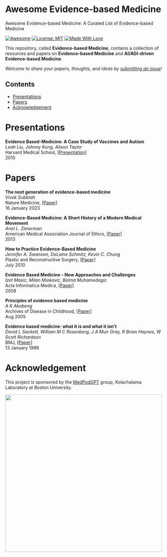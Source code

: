 # Awesome Evidence-based Medicine
Awesome Evidence-based Medicine: A Curated List of Evidence-based Medicine

[![Awesome](https://cdn.rawgit.com/sindresorhus/awesome/d7305f38d29fed78fa85652e3a63e154dd8e8829/media/badge.svg)](https://github.com/SuperBruceJia/Awesome-Evidence-based-Medicine) 
[![License: MIT](https://img.shields.io/badge/License-MIT-green.svg)](https://opensource.org/licenses/MIT)
[![Made With Love](https://img.shields.io/badge/Made%20With-Love-red.svg)](https://github.com/SuperBruceJia/Awesome-Evidence-based-Medicine)

This repository, called **Evidence-based Medicine**, contains a collection of resources and papers on **Evidence-based Medicine** and **AI/AGI-driven Evidence-based Medicine**. 

*Welcome to share your papers, thoughts, and ideas by [submitting an issue](https://github.com/SuperBruceJia/Awesome-Evidence-based-Medicine/issues/new)!* 

## Contents
- [Presentations](#Presentations)
- [Papers](#Papers)
- [Acknowledgement](#Acknowledgement)

# Presentations
**Evidence Based-Medicine: A Case Study of Vaccines and Autism**\
_Leah Liu, Johnny Kung, Alison Taylor_\
Harvard Medical School, [[Presentation](https://sitn.hms.harvard.edu/wp-content/uploads/2010/09/Lecture_1.1.pdf)]\
2010

# Papers
**The next generation of evidence-based medicine**\
_Vivek Subbiah_\
Nature Medicine, [[Paper](https://www.nature.com/articles/s41591-022-02160-z)]\
16 January 2023

**Evidence-Based Medicine: A Short History of a Modern Medical Movement**\
_Ariel L. Zimerman_\
American Medical Association Journal of Ethics, [[Paper](https://journalofethics.ama-assn.org/article/evidence-based-medicine-short-history-modern-medical-movement/2013-01)]\
2013

**How to Practice Evidence-Based Medicine**\
_Jennifer A. Swanson, DeLaine Schmitz, Kevin C. Chung_\
Plastic and Reconstructive Surgery, [[Paper](https://www.ncbi.nlm.nih.gov/pmc/articles/PMC4389891/)]\
July 2010

**Evidence Based Medicine – New Approaches and Challenges**\
_Izet Masic, Milan Miokovic, Belma Muhamedagic_\
Acta Informatica Medica, [[Paper](https://www.ncbi.nlm.nih.gov/pmc/articles/PMC3789163/)]\
2008

**Principles of evidence based medicine**\
_A K Akobeng_\
Archives of Disease in Childhood, [[Paper](https://pubmed.ncbi.nlm.nih.gov/16040884/)]\
Aug 2005

**Evidence based medicine: what it is and what it isn't**\
_David L Sackett, William M C Rosenberg, J A Muir Gray, R Brian Haynes, W Scott Richardson_\
BMJ, [[Paper](https://www.bmj.com/content/312/7023/71)]\
13 January 1996

# Acknowledgement
This project is sponsored by the [MedPodGPT](https://medpodgpt.org/) group, Kolachalama Laboratory at Boston University.

<a href="https://medpodgpt.org/"> <img width="500" src="https://github.com/user-attachments/assets/234af688-d099-4c51-9122-09b9cff17ac4"></a>

